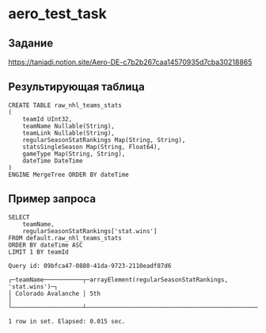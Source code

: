 # aero_test_task
## Задание
https://taniadi.notion.site/Aero-DE-c7b2b267caa14570935d7cba30218865
## Результирующая таблица
```
CREATE TABLE raw_nhl_teams_stats 
(
    teamId UInt32, 
    teamName Nullable(String),
    teamLink Nullable(String),
    regularSeasonStatRankings Map(String, String),
    statsSingleSeason Map(String, Float64),
    gameType Map(String, String),
    dateTime DateTime
)
ENGINE MergeTree ORDER BY dateTime
```
## Пример запроса
```
SELECT
    teamName,
    regularSeasonStatRankings['stat.wins']
FROM default.raw_nhl_teams_stats
ORDER BY dateTime ASC
LIMIT 1 BY teamId

Query id: 09bfca47-0880-41da-9723-2110eadf87d6

┌─teamName───────────┬─arrayElement(regularSeasonStatRankings, 'stat.wins')─┐
│ Colorado Avalanche │ 5th                                                  │
└────────────────────┴──────────────────────────────────────────────────────┘

1 row in set. Elapsed: 0.015 sec.
```